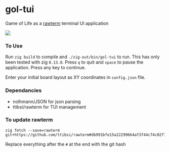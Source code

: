 # gol-tui

Game of Life as a [rawterm](https://github.com/ttibsi/rawterm) terminal UI application

![](https://github.com/user-attachments/assets/a42d161f-19d8-4a62-80e2-d9c3ca53acdf)

### To Use

Run `zig build` to compile and `./zig-out/bin/gol-tui` to run. This has only
been tested with zig `0.13.0`.
Press `q` to quit and `space` to pause the application. Press any key to continue.

Enter your initial board layout as XY coordinates in `config.json` file.

### Dependancies
* nolhmann/JSON for json parsing
* ttibsi/rawterm for TUI management

### To update rawterm
```console
zig fetch --save=rawterm git+https://github.com/ttibsi/rawterm#db991bfe15a22299664af3f44c74c02f746af75f
```

Replace everything after the `#` at the end with the git hash
